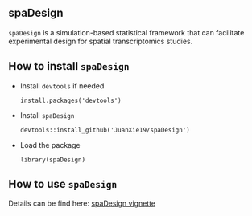 ## spaDesign

 `spaDesign` is a simulation-based statistical framework that can facilitate experimental design for spatial transcriptomics studies.
 
 ## How to install `spaDesign`
 - Install `devtools` if needed
   ```
   install.packages('devtools')
   ```
 - Install `spaDesign`
   ```
   devtools::install_github('JuanXie19/spaDesign')
   ```
 - Load the package
   ```
   library(spaDesign)
   ```

## How to use `spaDesign`

Details can be find here: [spaDesign vignette](https://htmlpreview.github.io/?https://github.com/JuanXie19/JuanXie19.github.io)

 

